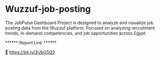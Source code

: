 # Wuzzuf-job-posting
The JobPulse Dashboard Project is designed to analyze and visualize job posting data from the Wuzzuf platform. Focused on analyzing recruitment trends, in-demand competencies, and job opportunities across Egypt.

****** Report Link ******

🔗 https://bit.ly/3UbG5Q5
